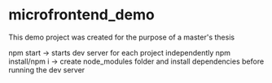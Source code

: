 # microfrontend_demo
This demo project was created for the purpose of a master's thesis

npm start -> starts dev server for each project independently
npm install/npm i -> create node_modules folder and install dependencies before running the dev server
